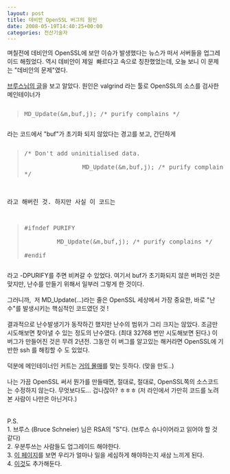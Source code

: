 ```yaml
---
layout: post
title: 데비안 OpenSSL 버그의 원인
date: 2008-05-19T14:40:25+00:00
categories: 전산기술자
---
```

<p>며칠전에 데비안의 OpenSSL에 보안 이슈가 발생했다는 뉴스가 떠서 서버들을 업그레이드 해줬었다. 역시 데비안이 제일&nbsp; 빠르다고 속으로 칭찬했었는데, 오늘 보니 이 문제는 "데비안의 문제"였다.<br />
<br /><a href="http://www.schneier.com/blog/archives/2008/05/random_number_b.html" target="_blank">브루스님의 글</a>을 보고 알았다. 원인은 valgrind 라는 툴로 OpenSSL의 소스를 검사한 메인테이너가 </p>
<pre><blockquote>MD_Update(&amp;m,buf,j); <span class="comment">/* purify complains */</span></blockquote></pre>
<p>라는 코드에서 "buf"가 초기화 되지 않았다는 경고를 보고, 간단하게<br />
</p><pre><blockquote><span class="comment">/* Don't add uninitialised data. </span><br />
                MD_Update(&amp;m,buf,j); <span class="comment">/* purify complains */</span>
<span class="preproc">*/</span> </blockquote><br />
라고 해버린 것. 하지만 사실 이 코드는<br />
</pre><pre><span class="preproc"><blockquote><span class="preproc">#ifndef</span> PURIFY <br />
         MD_Update(&amp;m,buf,j); <span class="comment">/* purify complains */</span> <br />
<span class="preproc">#endif</span></blockquote></span></pre>
<p>라고 -DPURIFY를 주면 비켜갈 수 있었다. 여기서 buf가 초기화되지 않은 버퍼인 것은 맞지만, 난수를 만들기 위해서 일부러 그렇게 한 것이다. <br />
<br />그러니까, &nbsp;저 MD_Update(...)라는 줄은 OpenSSL 세상에서 가장 중요한, 바로 "난수"를 발생시키는 핵심적인 코드였던 것 !<br />
<br />결과적으로 난수발생기가 동작하긴 했지만 난수의 범위가 그리 크지는 않았다. 조금만 시도해보면 찾아낼 수 있는 정도의 난수였다. (최대 32768 번만 시도해보면 된다.) 이 버그가 만들어진 것은 무려 2년전. 그동안 이 버그를 알고있는 해커라면 OpenSSL에 기반한 ssh 를 해킹할 수 도 있었다.<br />
<br />덕분에 메인테이너인 커트는 <a href="http://www.gergely.risko.hu/debian-dsa1571.en.html" target="_blank">거의 몰매</a>를 맞는 듯하다. (맞을 만도..)<br />
<br />나는 가끔 OpenSSL 써서 뭔가를 만들때면, 절대로, 절대로, OpenSSL쪽의 소스코드는 수정하지 않는다. 무엇보다도... 겁나잖아? ㅎㅎㅎ (저 라인에서 가만히 코드를 노려본 사람이 나만은 아닌거다.)<br />
<br /><br />
P.S. <br />
1. 브루스 (Bruce Schneier) 님은 RSA의 "S"다. (브루스 슈나이어라고 읽어야 할 것 같다)<br />
2. 우분투쓰는 사람들도 업그레이드 해야한다.<br />
3. <a href="http://svn.debian.org/viewsvn/pkg-openssl/openssl/trunk/rand/md_rand.c?rev=141&amp;view=diff&amp;r1=141&amp;r2=140&amp;p1=openssl/trunk/rand/md_rand.c&amp;p2=/openssl/trunk/rand/md_rand.c" target="_blank">이 페이지</a>를 보면 우리가 얼마나 일을 세심하게 해야하는지 새삼 느끼게 된다. <br />
4. <a href="http://marc.info/?l=openssl-dev&amp;m=114658743027487&amp;w=2" target="_blank">이것</a>도 추가해둔다.</p>
